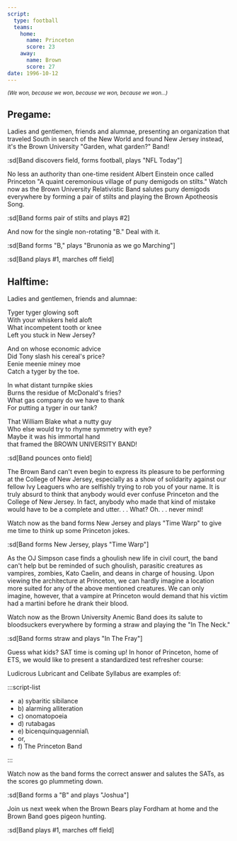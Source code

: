 ```yaml
---
script:
  type: football
  teams:
    home:
      name: Princeton
      score: 23
    away:
      name: Brown
      score: 27
date: 1996-10-12
---
```


<small>_(We won, because we won, because we won, because we won...)_</small>

## Pregame:

Ladies and gentlemen, friends and alumnae, presenting an organization that traveled South in search of the New World and found New Jersey instead, it's the Brown University "Garden, what garden?" Band!

:sd[Band discovers field, forms football, plays "NFL Today"]

No less an authority than one-time resident Albert Einstein once called Princeton "A quaint ceremonious village of puny demigods on stilts." Watch now as the Brown University Relativistic Band salutes puny demigods everywhere by forming a pair of stilts and playing the Brown Apotheosis Song.

:sd[Band forms pair of stilts and plays #2]

And now for the single non-rotating "B." Deal with it.

:sd[Band forms "B," plays "Brunonia as we go Marching"]

:sd[Band plays #1, marches off field]

## Halftime:

Ladies and gentlemen, friends and alumnae:

Tyger tyger glowing soft\
With your whiskers held aloft\
What incompetent tooth or knee\
Left you stuck in New Jersey?

And on whose economic advice\
Did Tony slash his cereal's price?\
Eenie meenie miney moe\
Catch a tyger by the toe.

In what distant turnpike skies\
Burns the residue of McDonald's fries?\
What gas company do we have to thank\
For putting a tyger in our tank?

That William Blake what a nutty guy\
Who else would try to rhyme symmetry with eye?\
Maybe it was his immortal hand\
that framed the BROWN UNIVERSITY BAND!

:sd[Band pounces onto field]

The Brown Band can't even begin to express its pleasure to be performing at the College of New Jersey, especially as a show of solidarity against our fellow Ivy Leaguers who are selfishly trying to rob you of your name. It is truly absurd to think that anybody would ever confuse Princeton and the College of New Jersey. In fact, anybody who made that kind of mistake would have to be a complete and utter. . . What? Oh. . . never mind!

Watch now as the band forms New Jersey and plays "Time Warp" to give me time to think up some Princeton jokes.

:sd[Band forms New Jersey, plays "Time Warp"]

As the OJ Simpson case finds a ghoulish new life in civil court, the band can't help but be reminded of such ghoulish, parasitic creatures as vampires, zombies, Kato Caelin, and deans in charge of housing. Upon viewing the architecture at Princeton, we can hardly imagine a location more suited for any of the above mentioned creatures. We can only imagine, however, that a vampire at Princeton would demand that his victim had a martini before he drank their blood.

Watch now as the Brown University Anemic Band does its salute to bloodsuckers everywhere by forming a straw and playing the "In The Neck."

:sd[Band forms straw and plays "In The Fray"]

Guess what kids? SAT time is coming up! In honor of Princeton, home of ETS, we would like to present a standardized test refresher course:

Ludicrous Lubricant and Celibate Syllabus are examples of:

:::script-list

- a) sybaritic sibilance
- b) alarming alliteration
- c) onomatopoeia
- d) rutabagas
- e) bicenquinquagennial\
- or,
- f) The Princeton Band

:::

Watch now as the band forms the correct answer and salutes the SATs, as the scores go plummeting down.

:sd[Band forms a "B" and plays "Joshua"]

Join us next week when the Brown Bears play Fordham at home and the Brown Band goes pigeon hunting.

:sd[Band plays #1, marches off field]
